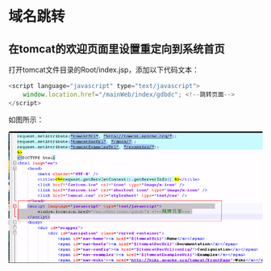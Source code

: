 # 域名跳转

## 在tomcat的欢迎页面里设置重定向到系统首页

打开tomcat文件目录的Root/index.jsp，添加以下代码文本：
```javascript
<script language="javascript" type="text/javascript">                    
    window.location.href="/mainWeb/index/gdbdc"; <!--跳转页面-->
</script>
```
如图所示：

![](images/域名跳转.png)

